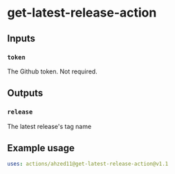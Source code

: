 # get-latest-release-action

## Inputs

### `token`

The Github token. Not required.

## Outputs

### `release`

The latest release's tag name

## Example usage

```yaml
uses: actions/ahzed11@get-latest-release-action@v1.1
```